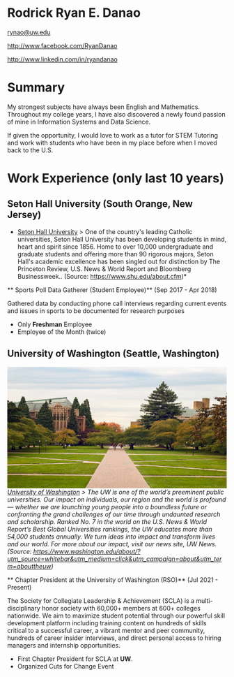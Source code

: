 # Rodrick Ryan E. Danao

rynao@uw.edu

http://www.facebook.com/RyanDanao

http://www.linkedin.com/in/ryandanao

# Summary

My strongest subjects have always been English and Mathematics. Throughout my college years, I have also discovered a newly found passion of mine in Information Systems and Data Science. 

If given the opportunity, I would love to work as a tutor for STEM Tutoring and work with students who have been in my place before when I moved back to the U.S.

# Work Experience (only last 10 years)

## Seton Hall University (South Orange, New Jersey)

* [Seton Hall University][] > One of the country's leading Catholic universities, Seton Hall University has been developing students in mind, heart and spirit since 1856. Home to over 10,000 undergraduate and graduate students and offering more than 90 rigorous majors, Seton Hall's academic excellence has been singled out for distinction by The Princeton Review, U.S. News & World Report and Bloomberg Businessweek.. (Source: https://www.shu.edu/about.cfm)*

** Sports Poll Data Gatherer (Student Employee)** (Sep 2017 - Apr 2018)

Gathered data by conducting phone call interviews regarding current events and issues in sports to be documented for research purposes 

- Only **Freshman** Employee
- Employee of the Month (twice)

## University of Washington (Seattle, Washington)
<img src="UW.jpg"
     alt="Markdown Monster icon"
     style="float: left; margin-right: 10px;" />
*[University of Washington][] > The UW is one of the world’s preeminent public universities. Our impact on individuals, our region and the world is profound — whether we are launching young people into a boundless future or confronting the grand challenges of our time through undaunted research and scholarship. Ranked No. 7 in the world on the U.S. News & World Report’s Best Global Universities rankings, the UW educates more than 54,000 students annually. We turn ideas into impact and transform lives and our world. For more about our impact, visit our news site, UW News. (Source: https://www.washington.edu/about/?utm_source=whitebar&utm_medium=click&utm_campaign=about&utm_term=abouttheuw)*

** Chapter President at the University of Washington (RSO)** (Jul 2021 - Present)

The Society for Collegiate Leadership & Achievement (SCLA) is a multi-disciplinary honor society with 60,000+ members at 600+ colleges nationwide. We aim to maximize student potential through our powerful skill development platform including training content on hundreds of skills critical to a successful career, a vibrant mentor and peer community, hundreds of career insider interviews, and direct personal access to hiring managers and internship opportunities.

- First Chapter President for SCLA at **UW**.
- Organized Cuts for Change Event  


[Seton Hall University]: https://www.shu.edu/
[University of Washington]: https://www.washington.edu/